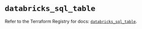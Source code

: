 # `databricks_sql_table`

Refer to the Terraform Registry for docs: [`databricks_sql_table`](https://registry.terraform.io/providers/databricks/databricks/1.37.0/docs/resources/sql_table).
